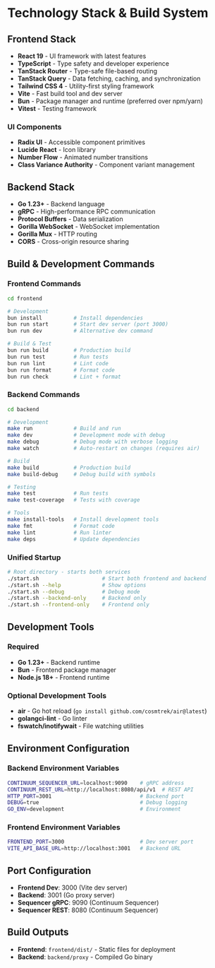 # Technology Stack & Build System

## Frontend Stack

- **React 19** - UI framework with latest features
- **TypeScript** - Type safety and developer experience
- **TanStack Router** - Type-safe file-based routing
- **TanStack Query** - Data fetching, caching, and synchronization
- **Tailwind CSS 4** - Utility-first styling framework
- **Vite** - Fast build tool and dev server
- **Bun** - Package manager and runtime (preferred over npm/yarn)
- **Vitest** - Testing framework

### UI Components
- **Radix UI** - Accessible component primitives
- **Lucide React** - Icon library
- **Number Flow** - Animated number transitions
- **Class Variance Authority** - Component variant management

## Backend Stack

- **Go 1.23+** - Backend language
- **gRPC** - High-performance RPC communication
- **Protocol Buffers** - Data serialization
- **Gorilla WebSocket** - WebSocket implementation
- **Gorilla Mux** - HTTP routing
- **CORS** - Cross-origin resource sharing

## Build & Development Commands

### Frontend Commands
```bash
cd frontend

# Development
bun install          # Install dependencies
bun run start        # Start dev server (port 3000)
bun run dev          # Alternative dev command

# Build & Test
bun run build        # Production build
bun run test         # Run tests
bun run lint         # Lint code
bun run format       # Format code
bun run check        # Lint + format
```

### Backend Commands
```bash
cd backend

# Development
make run             # Build and run
make dev             # Development mode with debug
make debug           # Debug mode with verbose logging
make watch           # Auto-restart on changes (requires air)

# Build
make build           # Production build
make build-debug     # Debug build with symbols

# Testing
make test            # Run tests
make test-coverage   # Tests with coverage

# Tools
make install-tools   # Install development tools
make fmt             # Format code
make lint            # Run linter
make deps            # Update dependencies
```

### Unified Startup
```bash
# Root directory - starts both services
./start.sh                    # Start both frontend and backend
./start.sh --help             # Show options
./start.sh --debug            # Debug mode
./start.sh --backend-only     # Backend only
./start.sh --frontend-only    # Frontend only
```

## Development Tools

### Required
- **Go 1.23+** - Backend runtime
- **Bun** - Frontend package manager
- **Node.js 18+** - Frontend runtime

### Optional Development Tools
- **air** - Go hot reload (`go install github.com/cosmtrek/air@latest`)
- **golangci-lint** - Go linter
- **fswatch/inotifywait** - File watching utilities

## Environment Configuration

### Backend Environment Variables
```bash
CONTINUUM_SEQUENCER_URL=localhost:9090    # gRPC address
CONTINUUM_REST_URL=http://localhost:8080/api/v1  # REST API
HTTP_PORT=3001                            # Backend port
DEBUG=true                                # Debug logging
GO_ENV=development                        # Environment
```

### Frontend Environment Variables
```bash
FRONTEND_PORT=3000                        # Dev server port
VITE_API_BASE_URL=http://localhost:3001   # Backend URL
```

## Port Configuration

- **Frontend Dev**: 3000 (Vite dev server)
- **Backend**: 3001 (Go proxy server)
- **Sequencer gRPC**: 9090 (Continuum Sequencer)
- **Sequencer REST**: 8080 (Continuum Sequencer)

## Build Outputs

- **Frontend**: `frontend/dist/` - Static files for deployment
- **Backend**: `backend/proxy` - Compiled Go binary